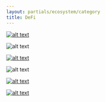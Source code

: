 ```yaml
---
layout: partials/ecosystem/category
title: DeFi
---
```


[![alt text](//assets/img/ecosystem/defi/balancer.svg)](https://pools.balancer.exchange/#/pool/0x795dfdfd413c4a9492cef5b58723f9fb3c8af624/ "link")

![alt text](//assets/img/ecosystem/defi/swap.png)

[![alt text](//assets/img/ecosystem/defi/defi.svg)](http://defi.org/ "link")

![alt text](//assets/img/ecosystem/defi/benchmark.png)

[![alt text](//assets/img/ecosystem/defi/uniswap.png)](https://app.uniswap.org/#/add/ETH/0xff56Cc6b1E6dEd347aA0B7676C85AB0B3D08B0FA "link")

[![alt text](//assets/img/ecosystem/defi/pancake.png)](https://exchange.pancakeswap.finance/#/swap?outputCurrency=0xebd49b26169e1b52c04cfd19fcf289405df55f80 "link")
